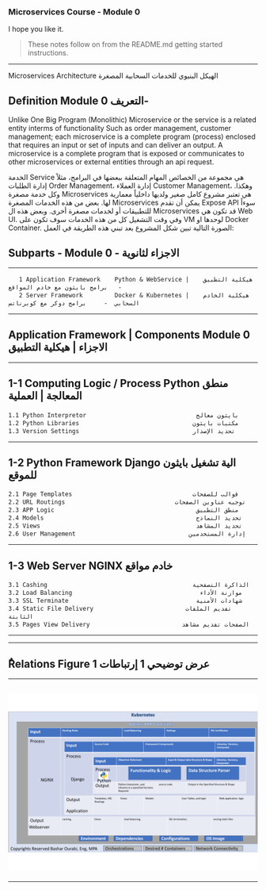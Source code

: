 ### Microservices Course - Module 0
I hope you like it.

> These notes follow on from the README.md getting started instructions.
***
Microservices Architecture                                  الهيكل البنيوي للخدمات السحابية المصغرة 

## Definition                          Module 0 التعريف-

Unlike One Big Program (Monolithic) Microservice or the service is a related entity interms of functionality Such as order management, customer management; each microservice is a complete program (process) enclosed that requires an input or set of inputs and can deliver an output. A microservice is a complete program that is exposed or communicates to other microservices or external entities through an api request. 

الخدمة Service هي مجموعة من الخصائص المهام المتعلقة ببعضها في البرامج، مثلاً إدارة الطلبات Order Management، إدارة العملاء Customer Management، وهكذا. وكل خدمة مصغرة Microservices هي تعتبر مشروع كامل صغير ولديها داخلياً معمارية لها. بعض من هذه الخدمات المصغرة Microservices يمكن أن تقدم Expose API سوءاً للتطبيقات أو لخدمات مصغرة أخرى. وبعض هذه ال Microservices قد تكون هي Web UI. وفي وقت التشغيل كل من هذه الخدمات سوف تكون على VM لوحدها او Docker Container. الصورة التالية تبين شكل المشروع بعد تبني هذه الطريقة في العمل:
## Subparts        - Module 0 -                         الاجزاء لثانوية  
---
       1 Application Framework    Python & WebService |    هيكلية التطبيق      -   برامج بايثون مع خادم المواقع 
       2 Server Framework         Docker & Kubernetes |    هيكلية الخادم السحابي  -     برامج دوكر مع كوبرناتس
---

## Application Framework | Components        Module 0         الاجزاء | هيكلية التطبيق

---
1-1 Computing Logic / Process     Python                 منطق المعالجة | العملية 
---
    1.1 Python Interpretor                               بايثون معالج 
    1.2 Python Libraries                                مكتبات بايثون
    1.3 Version Settings                                تحديد الإصدار 
---
1-2 Python Framework              Django           الية تشغيل بايثون للموقع 
---
    2.1 Page Templates                                  قوالب للصفحات 
    2.2 URL Routings                               توجيه عناوين الصفحات 
    2.3 APP Logic                                        منطق التطبيق
    2.4 Models                                           تحديد النماذج  
    2.5 Views                                            تحديد المشاهد  
    2.6 User Management                                إدارة المستخدمين
---
1-3 Web Server                    NGINX                    خادم مواقع 
---

    3.1 Cashing                                         الذاكرة التصفحية  
    3.2 Load Balancing                                    موازنة الأداء    
    3.3 SSL Terminate                                    شهادات الأمنية 
    3.4 Static File Delivery                          تفديم الملفات الثابتة    
    3.5 Pages View Delivery                          الصفحات تفديم مشاهد  
---
***

## ٌRelations Figure 1                                                عرض توضيحي 1 إرتباطات ##
---
![Architecture Block](https://github.com/basharourabi/django_course/blob/main/static_files/AppParadigm.jpg)
---

***

